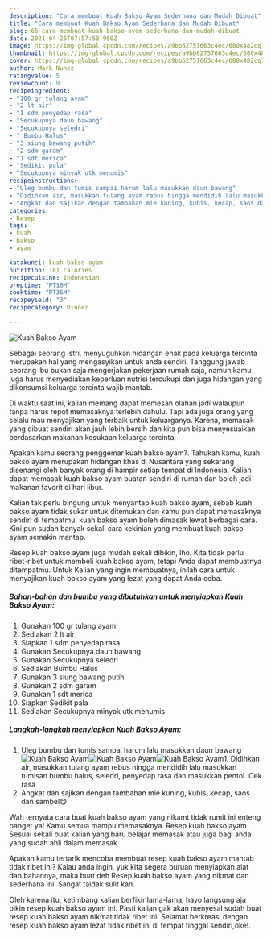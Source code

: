 ```yaml
---
description: "Cara membuat Kuah Bakso Ayam Sederhana dan Mudah Dibuat"
title: "Cara membuat Kuah Bakso Ayam Sederhana dan Mudah Dibuat"
slug: 65-cara-membuat-kuah-bakso-ayam-sederhana-dan-mudah-dibuat
date: 2021-04-26T07:57:58.950Z
image: https://img-global.cpcdn.com/recipes/a9bb62757663c4ec/680x482cq70/kuah-bakso-ayam-foto-resep-utama.jpg
thumbnail: https://img-global.cpcdn.com/recipes/a9bb62757663c4ec/680x482cq70/kuah-bakso-ayam-foto-resep-utama.jpg
cover: https://img-global.cpcdn.com/recipes/a9bb62757663c4ec/680x482cq70/kuah-bakso-ayam-foto-resep-utama.jpg
author: Mark Nunez
ratingvalue: 5
reviewcount: 9
recipeingredient:
- "100 gr tulang ayam"
- "2 lt air"
- "1 sdm penyedap rasa"
- "Secukupnya daun bawang"
- "Secukupnya seledri"
- " Bumbu Halus"
- "3 siung bawang putih"
- "2 sdm garam"
- "1 sdt merica"
- "Sedikit pala"
- "Secukupnya minyak utk menumis"
recipeinstructions:
- "Uleg bumbu dan tumis sampai harum lalu masukkan daun bawang"
- "Didihkan air, masukkan tulang ayam rebus hingga mendidih lalu masukkan tumisan bumbu halus, seledri, penyedap rasa dan masukkan pentol. Cek rasa"
- "Angkat dan sajikan dengan tambahan mie kuning, kubis, kecap, saos dan sambel😋"
categories:
- Resep
tags:
- kuah
- bakso
- ayam

katakunci: kuah bakso ayam 
nutrition: 181 calories
recipecuisine: Indonesian
preptime: "PT10M"
cooktime: "PT36M"
recipeyield: "3"
recipecategory: Dinner

---
```



![Kuah Bakso Ayam](https://img-global.cpcdn.com/recipes/a9bb62757663c4ec/680x482cq70/kuah-bakso-ayam-foto-resep-utama.jpg)

Sebagai seorang istri, menyuguhkan hidangan enak pada keluarga tercinta merupakan hal yang mengasyikan untuk anda sendiri. Tanggung jawab seorang ibu bukan saja mengerjakan pekerjaan rumah saja, namun kamu juga harus menyediakan keperluan nutrisi tercukupi dan juga hidangan yang dikonsumsi keluarga tercinta wajib mantab.

Di waktu  saat ini, kalian memang dapat memesan olahan jadi walaupun tanpa harus repot memasaknya terlebih dahulu. Tapi ada juga orang yang selalu mau menyajikan yang terbaik untuk keluarganya. Karena, memasak yang dibuat sendiri akan jauh lebih bersih dan kita pun bisa menyesuaikan berdasarkan makanan kesukaan keluarga tercinta. 



Apakah kamu seorang penggemar kuah bakso ayam?. Tahukah kamu, kuah bakso ayam merupakan hidangan khas di Nusantara yang sekarang disenangi oleh banyak orang di hampir setiap tempat di Indonesia. Kalian dapat memasak kuah bakso ayam buatan sendiri di rumah dan boleh jadi makanan favorit di hari libur.

Kalian tak perlu bingung untuk menyantap kuah bakso ayam, sebab kuah bakso ayam tidak sukar untuk ditemukan dan kamu pun dapat memasaknya sendiri di tempatmu. kuah bakso ayam boleh dimasak lewat berbagai cara. Kini pun sudah banyak sekali cara kekinian yang membuat kuah bakso ayam semakin mantap.

Resep kuah bakso ayam juga mudah sekali dibikin, lho. Kita tidak perlu ribet-ribet untuk membeli kuah bakso ayam, tetapi Anda dapat membuatnya ditempatmu. Untuk Kalian yang ingin membuatnya, inilah cara untuk menyajikan kuah bakso ayam yang lezat yang dapat Anda coba.

<!--inarticleads1-->

##### Bahan-bahan dan bumbu yang dibutuhkan untuk menyiapkan Kuah Bakso Ayam:

1. Gunakan 100 gr tulang ayam
1. Sediakan 2 lt air
1. Siapkan 1 sdm penyedap rasa
1. Gunakan Secukupnya daun bawang
1. Gunakan Secukupnya seledri
1. Sediakan  Bumbu Halus
1. Gunakan 3 siung bawang putih
1. Gunakan 2 sdm garam
1. Gunakan 1 sdt merica
1. Siapkan Sedikit pala
1. Sediakan Secukupnya minyak utk menumis




<!--inarticleads2-->

##### Langkah-langkah menyiapkan Kuah Bakso Ayam:

1. Uleg bumbu dan tumis sampai harum lalu masukkan daun bawang
<img src="https://img-global.cpcdn.com/steps/05662397dd0b1783/160x128cq70/kuah-bakso-ayam-langkah-memasak-1-foto.jpg" alt="Kuah Bakso Ayam"><img src="https://img-global.cpcdn.com/steps/9873260bafa082c0/160x128cq70/kuah-bakso-ayam-langkah-memasak-1-foto.jpg" alt="Kuah Bakso Ayam"><img src="https://img-global.cpcdn.com/steps/1af844ca451e1217/160x128cq70/kuah-bakso-ayam-langkah-memasak-1-foto.jpg" alt="Kuah Bakso Ayam">1. Didihkan air, masukkan tulang ayam rebus hingga mendidih lalu masukkan tumisan bumbu halus, seledri, penyedap rasa dan masukkan pentol. Cek rasa
1. Angkat dan sajikan dengan tambahan mie kuning, kubis, kecap, saos dan sambel😋




Wah ternyata cara buat kuah bakso ayam yang nikamt tidak rumit ini enteng banget ya! Kamu semua mampu memasaknya. Resep kuah bakso ayam Sesuai sekali buat kalian yang baru belajar memasak atau juga bagi anda yang sudah ahli dalam memasak.

Apakah kamu tertarik mencoba membuat resep kuah bakso ayam mantab tidak ribet ini? Kalau anda ingin, yuk kita segera buruan menyiapkan alat dan bahannya, maka buat deh Resep kuah bakso ayam yang nikmat dan sederhana ini. Sangat taidak sulit kan. 

Oleh karena itu, ketimbang kalian berfikir lama-lama, hayo langsung aja bikin resep kuah bakso ayam ini. Pasti kalian gak akan menyesal sudah buat resep kuah bakso ayam nikmat tidak ribet ini! Selamat berkreasi dengan resep kuah bakso ayam lezat tidak ribet ini di tempat tinggal sendiri,oke!.

